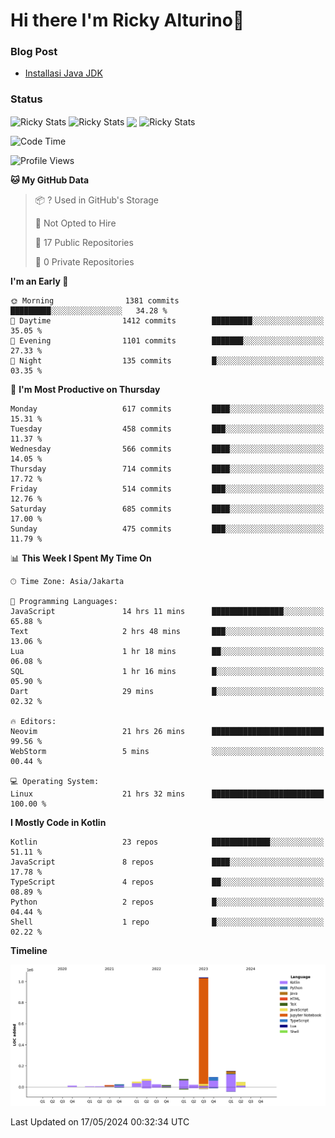 # Hi there I'm Ricky Alturino👋

### Blog Post

<!-- BLOG-POST-LIST:START -->

- [Installasi Java JDK](https://onirutla.medium.com/installasi-java-jdk-ec701beeb5cb?source=rss-d9d81c918cc9------2)
<!-- BLOG-POST-LIST:END -->

### Status

<img align="center" alt="Ricky Stats" src="https://github-readme-stats.vercel.app/api?username=Alturino&theme=dark&show_icons=true&hide_border=false" />
<img align="center" alt="Ricky Stats" src="https://github-readme-stats.vercel.app/api/top-langs/?username=Alturino&theme=dark&show_icons=true&layout=compact"/>
<img align="center" width="640px" src="https://github-readme-stats.vercel.app/api/wakatime?username=Alturino&layout=compact&hide_border=true&theme=dark">
<img align="center" alt="Ricky Stats" src="https://leetcard.jacoblin.cool/onirutla?border=0&radius=20&ext=activity"/>

<!--START_SECTION:waka-->
![Code Time](http://img.shields.io/badge/Code%20Time-303%20hrs%2012%20mins-blue)

![Profile Views](http://img.shields.io/badge/Profile%20Views-0-blue)

**🐱 My GitHub Data** 

> 📦 ? Used in GitHub's Storage 
 > 
> 🚫 Not Opted to Hire
 > 
> 📜 17 Public Repositories 
 > 
> 🔑 0 Private Repositories 
 > 
**I'm an Early 🐤** 

```text
🌞 Morning                1381 commits        █████████░░░░░░░░░░░░░░░░   34.28 % 
🌆 Daytime                1412 commits        █████████░░░░░░░░░░░░░░░░   35.05 % 
🌃 Evening                1101 commits        ███████░░░░░░░░░░░░░░░░░░   27.33 % 
🌙 Night                  135 commits         █░░░░░░░░░░░░░░░░░░░░░░░░   03.35 % 
```
📅 **I'm Most Productive on Thursday** 

```text
Monday                   617 commits         ████░░░░░░░░░░░░░░░░░░░░░   15.31 % 
Tuesday                  458 commits         ███░░░░░░░░░░░░░░░░░░░░░░   11.37 % 
Wednesday                566 commits         ████░░░░░░░░░░░░░░░░░░░░░   14.05 % 
Thursday                 714 commits         ████░░░░░░░░░░░░░░░░░░░░░   17.72 % 
Friday                   514 commits         ███░░░░░░░░░░░░░░░░░░░░░░   12.76 % 
Saturday                 685 commits         ████░░░░░░░░░░░░░░░░░░░░░   17.00 % 
Sunday                   475 commits         ███░░░░░░░░░░░░░░░░░░░░░░   11.79 % 
```


📊 **This Week I Spent My Time On** 

```text
🕑︎ Time Zone: Asia/Jakarta

💬 Programming Languages: 
JavaScript               14 hrs 11 mins      ████████████████░░░░░░░░░   65.88 % 
Text                     2 hrs 48 mins       ███░░░░░░░░░░░░░░░░░░░░░░   13.06 % 
Lua                      1 hr 18 mins        ██░░░░░░░░░░░░░░░░░░░░░░░   06.08 % 
SQL                      1 hr 16 mins        █░░░░░░░░░░░░░░░░░░░░░░░░   05.90 % 
Dart                     29 mins             █░░░░░░░░░░░░░░░░░░░░░░░░   02.32 % 

🔥 Editors: 
Neovim                   21 hrs 26 mins      █████████████████████████   99.56 % 
WebStorm                 5 mins              ░░░░░░░░░░░░░░░░░░░░░░░░░   00.44 % 

💻 Operating System: 
Linux                    21 hrs 32 mins      █████████████████████████   100.00 % 
```

**I Mostly Code in Kotlin** 

```text
Kotlin                   23 repos            █████████████░░░░░░░░░░░░   51.11 % 
JavaScript               8 repos             ████░░░░░░░░░░░░░░░░░░░░░   17.78 % 
TypeScript               4 repos             ██░░░░░░░░░░░░░░░░░░░░░░░   08.89 % 
Python                   2 repos             █░░░░░░░░░░░░░░░░░░░░░░░░   04.44 % 
Shell                    1 repo              █░░░░░░░░░░░░░░░░░░░░░░░░   02.22 % 
```



**Timeline**

![Lines of Code chart](https://raw.githubusercontent.com/Alturino/Alturino/main/assets/bar_graph.png)


 Last Updated on 17/05/2024 00:32:34 UTC
<!--END_SECTION:waka-->
